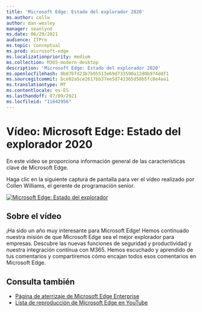 ```yaml
---
title: 'Microsoft Edge: Estado del explorador 2020'
ms.author: collw
author: dan-wesley
manager: seanlynd
ms.date: 06/29/2021
audience: ITPro
ms.topic: conceptual
ms.prod: microsoft-edge
ms.localizationpriority: medium
ms.collection: M365-modern-desktop
description: 'Microsoft Edge: Estado del explorador 2020'
ms.openlocfilehash: 8b87bfd23b7b95513e69d733590a12d0b974ddf1
ms.sourcegitcommit: bce02a5ce2617bb37ee5d743365d50b5fc8e4aa1
ms.translationtype: MT
ms.contentlocale: es-ES
ms.lasthandoff: 07/09/2021
ms.locfileid: "11642956"
---
```

# <a name="video-microsoft-edge-state-of-the-browser-2020"></a>Vídeo: Microsoft Edge: Estado del explorador 2020

En este vídeo se proporciona información general de las características clave de Microsoft Edge.

Haga clic en la siguiente captura de pantalla para ver el vídeo realizado por Collen Williams, el gerente de programación senior.

[![Microsoft Edge: Estado del explorador](media/microsoft-edge-video-state-of-browser/0.png)](http://www.youtube.com/watch?v=ajdoE4wmzV0 "Microsoft Edge - State of the browser 2020")

## <a name="about-the-video"></a>Sobre el vídeo

¡Ha sido un año muy interesante para Microsoft Edge! Hemos continuado nuestra misión de que Microsoft Edge sea el mejor explorador para empresas. Descubre las nuevas funciones de seguridad y productividad y nuestra integración contínua con M365. Hemos escuchado y aprendido de tus comentarios y compartiremos cómo encajan todos esos comentarios en Microsoft Edge.

## <a name="see-also"></a>Consulta también

- [Página de aterrizaje de Microsoft Edge Enterprise](https://aka.ms/EdgeEnterprise)
- [Lista de reproducción de Microsoft Edge en YouTube](https://www.youtube.com/playlist?list=PLXtHYVsvn_b-uXh1tMeYpT-0iD8tD3tFy)